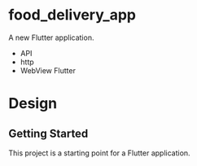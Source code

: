 # food_delivery_app

A new Flutter application.
- API
- http
- WebView Flutter

# Design 




## Getting Started

This project is a starting point for a Flutter application.
